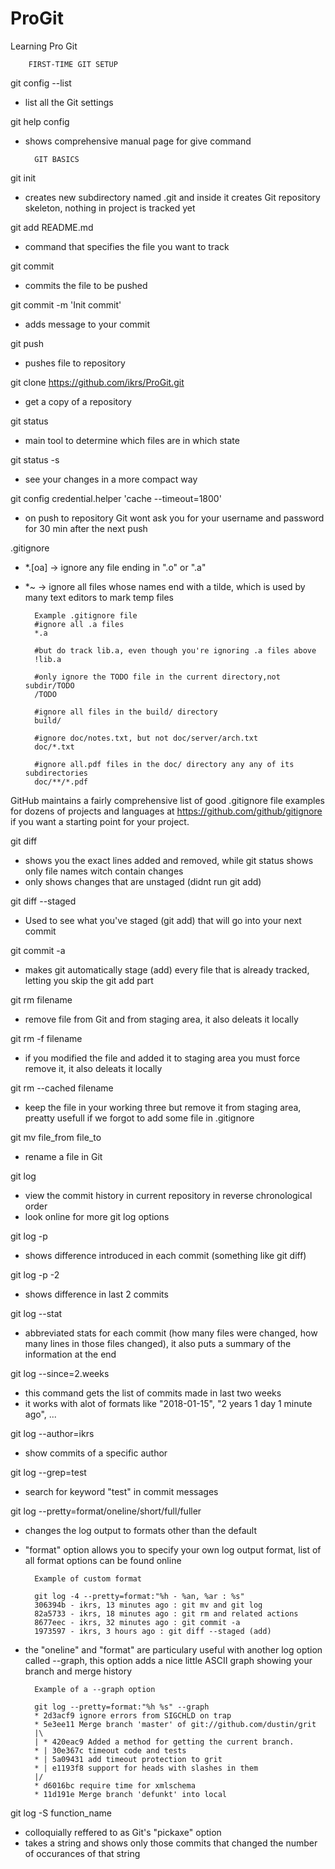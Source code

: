 # ProGit
Learning Pro Git

		FIRST-TIME GIT SETUP

git config --list	
- list all the Git settings 

git help config
- shows comprehensive manual page for give command


		GIT BASICS


git init
- creates new subdirectory named .git and inside it creates Git repository skeleton, nothing in project is tracked yet

git add README.md
- command that specifies the file you want to track

git commit
- commits the file to be pushed

git commit -m 'Init commit'
- adds message to your commit 

git push 
- pushes file to repository

git clone https://github.com/ikrs/ProGit.git
- get a copy of a repository

git status
- main tool to determine which files are in which state

git status -s
- see your changes in a more compact way 

git config credential.helper 'cache --timeout=1800'
- on push to repository Git wont ask you for your username and password for 30 min after the next push


.gitignore
- *.[oa] -> ignore any file ending in ".o" or ".a"
- *~ -> ignore all files whose names end with a tilde, which is used by many text editors to mark temp files

		Example .gitignore file
		#ignore all .a files
		*.a

		#but do track lib.a, even though you're ignoring .a files above 
		!lib.a 

		#only ignore the TODO file in the current directory,not subdir/TODO
		/TODO

		#ignore all files in the build/ directory
		build/

		#ignore doc/notes.txt, but not doc/server/arch.txt
		doc/*.txt

		#ignore all.pdf files in the doc/ directory any any of its subdirectories
		doc/**/*.pdf


GitHub maintains a fairly comprehensive list of good .gitignore file examples for dozens of projects and languages at 
https://github.com/github/gitignore if you want a starting point for your project.


git diff
- shows you the exact lines added and removed, while git status shows only file names witch contain changes
- only shows changes that are unstaged (didnt run git add)

git diff --staged
- Used to see what you've staged (git add) that will go into your next commit

git commit -a
- makes git automatically stage (add) every file that is already tracked, letting you skip the git add part

git rm filename
- remove file from Git and from staging area, it also deleats it locally

git rm -f filename
- if you modified the file and added it to staging area you must force remove it, it also deleats it locally

git rm --cached filename
- keep the file in your working three but remove it from staging area, preatty usefull if we forgot to add some file in .gitignore

git mv file_from file_to
- rename a file in Git

git log
- view the commit history in current repository in reverse chronological order
- look online for more git log options

git log -p
- shows difference introduced in each commit (something like git diff)

git log -p -2 
- shows difference in last 2 commits

git log --stat
- abbreviated stats for each commit (how many files were changed, how many lines in those files changed), it also puts a summary of the information at the end

git log --since=2.weeks
- this command gets the list of commits made in last two weeks
- it works with alot of formats like "2018-01-15", "2 years 1 day 1 minute ago", ...

git log --author=ikrs
- show commits of a specific author

git log --grep=test
- search for keyword "test" in commit messages

git log --pretty=format/oneline/short/full/fuller
- changes the log output to formats other than the default
- "format" option allows you to specify your own log output format, list of all format options can be found online
 		
		Example of custom format

		git log -4 --pretty=format:"%h - %an, %ar : %s" 
		306394b - ikrs, 13 minutes ago : git mv and git log
		82a5733 - ikrs, 18 minutes ago : git rm and related actions
		8677eec - ikrs, 32 minutes ago : git commit -a
		1973597 - ikrs, 3 hours ago : git diff --staged (add)

- the "oneline" and "format" are particulary useful with another log option called --graph, this option adds a nice little ASCII graph showing your branch and merge history

		Example of a --graph option

		git log --pretty=format:"%h %s" --graph
		* 2d3acf9 ignore errors from SIGCHLD on trap
		* 5e3ee11 Merge branch 'master' of git://github.com/dustin/grit
		|\
		| * 420eac9 Added a method for getting the current branch.
		* | 30e367c timeout code and tests
		* | 5a09431 add timeout protection to grit
		* | e1193f8 support for heads with slashes in them
		|/
		* d6016bc require time for xmlschema
		* 11d191e Merge branch 'defunkt' into local


git log -S function_name
- colloquially reffered to as Git's "pickaxe" option
- takes a string and shows only those commits that changed the number of occurances of that string







